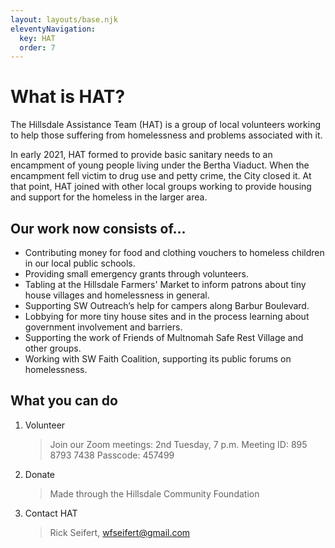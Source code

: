 ```yaml
---
layout: layouts/base.njk
eleventyNavigation:
  key: HAT
  order: 7
---
```


# What is HAT?
The Hillsdale Assistance Team (HAT) is a group of local volunteers working to help those suffering from homelessness and problems associated with it.

In early 2021, HAT formed to provide basic sanitary needs to an encampment of young people living under the Bertha Viaduct. When the encampment fell victim to drug use and petty crime, the City closed it. At that point, HAT joined with other local groups working to provide housing and support for the homeless in the larger area.

## Our work now consists of...
- Contributing money for food and clothing vouchers to homeless children in our local public schools.
- Providing small emergency grants through volunteers.
- Tabling at the Hillsdale Farmers' Market to inform patrons about tiny house villages and homelessness in general.
- Supporting SW Outreach’s help for campers along Barbur Boulevard.
- Lobbying for more tiny house sites and in the process learning about government involvement and barriers.
- Supporting the work of Friends of Multnomah Safe Rest Village and other groups.
- Working with SW Faith Coalition, supporting its public forums on homelessness.

## What you can do

1. Volunteer
    > Join our Zoom meetings: 2nd Tuesday, 7 p.m.
    > Meeting ID: 895 8793 7438
    > Passcode: 457499
1. Donate 
    > Made through the Hillsdale Community Foundation
1. Contact HAT 
    > Rick Seifert, wfseifert@gmail.com
